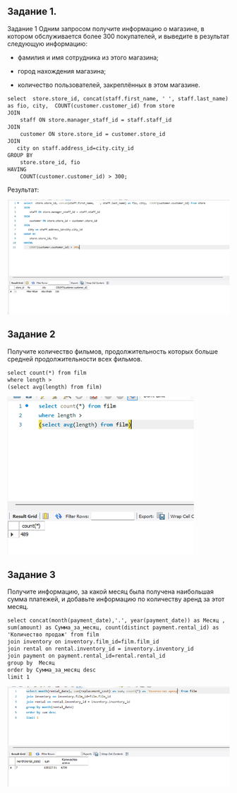 
## Задание 1.
Задание 1
Одним запросом получите информацию о магазине, в котором обслуживается более 300 покупателей, и выведите в результат следующую информацию:

- фамилия и имя сотрудника из этого магазина;

- город нахождения магазина;

- количество пользователей, закреплённых в этом магазине.

```
select  store.store_id, concat(staff.first_name, ' ', staff.last_name) as fio, city,  COUNT(customer.customer_id) from store
JOIN 
    staff ON store.manager_staff_id = staff.staff_id
JOIN 
    customer ON store.store_id = customer.store_id
JOIN 
   city on staff.address_id=city.city_id
GROUP BY 
    store.store_id, fio
HAVING 
    COUNT(customer.customer_id) > 300;
```
Результат:

![test](https://github.com/Padawan18/databases/blob/main/1.png)

## Задание 2

Получите количество фильмов, продолжительность которых больше средней продолжительности всех фильмов.

```
select count(*) from film 
where length > 
(select avg(length) from film)

```

![test](https://github.com/Padawan18/databases/blob/main/2.png)


## Задание 3

Получите информацию, за какой месяц была получена наибольшая сумма платежей, и добавьте информацию по количеству аренд за этот месяц.

```
select concat(month(payment_date),'.', year(payment_date)) as Месяц , sum(amount) as Сумма_за_месяц, count(distinct payment.rental_id) as 'Количество продаж' from film
join inventory on inventory.film_id=film.film_id
join rental on rental.inventory_id = inventory.inventory_id
join payment on payment.rental_id=rental.rental_id
group by  Месяц
order by Сумма_за_месяц desc
limit 1
```

![test](https://github.com/Padawan18/databases/blob/main/3.png)
